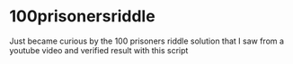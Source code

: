 # 100prisonersriddle
Just became curious by the 100 prisoners riddle solution that I saw from a youtube video and verified result with this script
